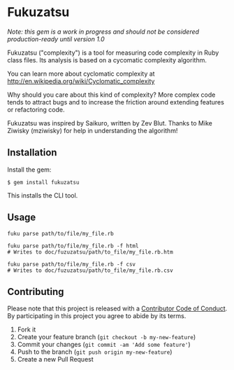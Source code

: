 # Fukuzatsu

*Note: this gem is a work in progress and should not be considered production-ready until version 1.0*

Fukuzatsu ("complexity") is a tool for measuring code complexity in Ruby class files. Its analysis is based on a cycomatic complexity algorithm.

You can learn more about cyclomatic complexity at http://en.wikipedia.org/wiki/Cyclomatic_complexity

Why should you care about this kind of complexity? More complex code tends to attract bugs and to increase the friction around extending features or refactoring code.

Fukuzatsu was inspired by Saikuro, written by Zev Blut. Thanks to Mike Ziwisky (mziwisky) for help in understanding the algorithm!

## Installation

Install the gem:

    $ gem install fukuzatsu

This installs the CLI tool.

## Usage

    fuku parse path/to/file/my_file.rb

    fuku parse path/to/file/my_file.rb -f html
    # Writes to doc/fuzuzatsu/path/to_file/my_file.rb.htm

    fuku parse path/to/file/my_file.rb -f csv
    # Writes to doc/fuzuzatsu/path/to_file/my_file.rb.csv

## Contributing

Please note that this project is released with a [Contributor Code of Conduct](https://gitlab.com/coraline/fukuzatsu/blob/master/CODE_OF_CONDUCT.md). By participating in this project you agree to abide by its terms.

1. Fork it
2. Create your feature branch (`git checkout -b my-new-feature`)
3. Commit your changes (`git commit -am 'Add some feature'`)
4. Push to the branch (`git push origin my-new-feature`)
5. Create a new Pull Request
